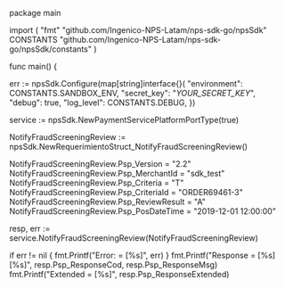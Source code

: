 package main

import (
    "fmt"
    "github.com/Ingenico-NPS-Latam/nps-sdk-go/npsSdk"
    CONSTANTS "github.com/Ingenico-NPS-Latam/nps-sdk-go/npsSdk/constants"
)

func main() {

err := npsSdk.Configure(map[string]interface{}(
    "environment": CONSTANTS.SANDBOX_ENV,
    "secret_key": "_YOUR_SECRET_KEY_",
    "debug": true,
    "log_level": CONSTANTS.DEBUG,
})

service := npsSdk.NewPaymentServicePlatformPortType(true)

NotifyFraudScreeningReview := npsSdk.NewRequerimientoStruct_NotifyFraudScreeningReview()

NotifyFraudScreeningReview.Psp_Version = "2.2"
NotifyFraudScreeningReview.Psp_MerchantId = "sdk_test"
NotifyFraudScreeningReview.Psp_Criteria = "T"
NotifyFraudScreeningReview.Psp_CriteriaId = "ORDER69461-3"
NotifyFraudScreeningReview.Psp_ReviewResult = "A"
NotifyFraudScreeningReview.Psp_PosDateTime = "2019-12-01 12:00:00"

resp, err := service.NotifyFraudScreeningReview(NotifyFraudScreeningReview)

if err != nil {
    fmt.Printf("Error: = [%s]", err)
}
fmt.Printf("Response = [%s] [%s]", resp.Psp_ResponseCod, resp.Psp_ResponseMsg)
fmt.Printf("Extended = [%s]", resp.Psp_ResponseExtended)
